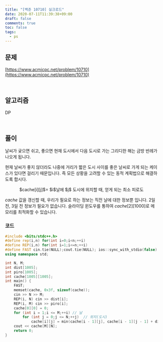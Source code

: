```yaml
---
title: "[백준 10710] 실크로드"
date: 2020-07-11T11:39:38+09:00
draft: false
comments: true
toc: false
tags:
  - ps
---
```


## 문제

[https://www.acmicpc.net/problem/10710](https://www.acmicpc.net/problem/10710)

<br>

## 알고리즘

DP

<br>

## 풀이

날씨가 궂으면 쉬고, 좋으면 현재 도시에서 다음 도시로 가는 그리디한 해는 금방 반례가 나오게 됩니다.

현재 날씨가 좋지 않더라도 나중에 거리가 짧은 도시 사이를 좋은 날씨로 가게 되는 케이스가 있다면 걸리기 때문입니다. 즉 모든 상황을 고려할 수 있는 동적 계획법으로 해결하도록 합시다.

<p align=center>
	$cache[i][j]$= $i$날에 $j$ 도시에 위치할 때, 얻게 되는 최소 피로도
</p>

$cache$ 값을 갱신할 때, 우리가 필요로 하는 정보는 직전 날에 대한 정보뿐 입니다. 2일 전, 3일 전 정보가 필요가 없습니다. 슬라이딩 윈도우를 통하여 $cache[2][1000]$로 메모리를 최적화할 수 있습니다.

### 코드

```c++
#include <bits/stdc++.h>
#define rep(i,n) for(int i=0;i<n;++i)
#define REP(i,n) for(int i=1;i<=n;++i)
#define FAST cin.tie(NULL);cout.tie(NULL); ios::sync_with_stdio(false)
using namespace std;

int N, M;
int dist[1005];
int piro[1005];
int cache[1005][1005];
int main() {
    FAST;
    memset(cache, 0x3f, sizeof(cache));
    cin >> N >> M;
    REP(i, N) cin >> dist[i];
    REP(i, M) cin >> piro[i];
    cache[0][0] = 0;
    for (int i = 1;i <= M;++i) // 날
        for (int j = 0;j <= N;++j)  // 위치(도시)
            cache[i][j] = min(cache[i - 1][j], cache[i - 1][j - 1] + dist[j] * piro[i]);
    cout << cache[M][N];
    return 0;
}
```
